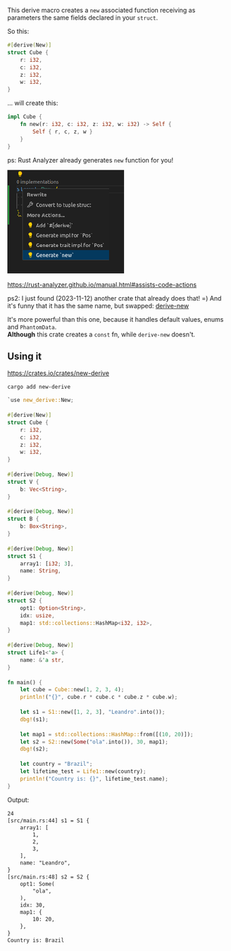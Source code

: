 This derive macro creates a `new` associated function receiving as parameters the same fields declared in your `struct`.

So this:

```rust
#[derive(New)]
struct Cube {
	r: i32,
	c: i32,
	z: i32,
	w: i32,
}
```

... will create this:

```rust
impl Cube {
    fn new(r: i32, c: i32, z: i32, w: i32) -> Self {
        Self { r, c, z, w }
    }
}
```

ps: Rust Analyzer already generates `new` function for you!

![Generate new](imgs/rust-analyzer-new-function.png)

https://rust-analyzer.github.io/manual.html#assists-code-actions

ps2: I just found (2023-11-12) another crate that already does that! =)
And it's funny that it has the same name, but swapped:
[derive-new](https://github.com/nrc/derive-new/tree/master)

It's more powerful than this one, because it handles default values, enums
and `PhantomData`.<br>
**Although** this crate creates a `const` fn, while `derive-new` doesn't.

## Using it

https://crates.io/crates/new-derive

```
cargo add new-derive
```

```rust
`use new_derive::New;

#[derive(New)]
struct Cube {
    r: i32,
    c: i32,
    z: i32,
    w: i32,
}

#[derive(Debug, New)]
struct V {
    b: Vec<String>,
}

#[derive(Debug, New)]
struct B {
    b: Box<String>,
}

#[derive(Debug, New)]
struct S1 {
    array1: [i32; 3],
    name: String,
}

#[derive(Debug, New)]
struct S2 {
    opt1: Option<String>,
    idx: usize,
    map1: std::collections::HashMap<i32, i32>,
}

#[derive(Debug, New)]
struct Life1<'a> {
    name: &'a str,
}

fn main() {
    let cube = Cube::new(1, 2, 3, 4);
    println!("{}", cube.r * cube.c * cube.z * cube.w);

    let s1 = S1::new([1, 2, 3], "Leandro".into());
    dbg!(s1);

    let map1 = std::collections::HashMap::from([(10, 20)]);
    let s2 = S2::new(Some("ola".into()), 30, map1);
    dbg!(s2);

    let country = "Brazil";
    let lifetime_test = Life1::new(country);
    println!("Country is: {}", lifetime_test.name);
}
```

Output:

```
24
[src/main.rs:44] s1 = S1 {
    array1: [
        1,
        2,
        3,
    ],
    name: "Leandro",
}
[src/main.rs:48] s2 = S2 {
    opt1: Some(
        "ola",
    ),
    idx: 30,
    map1: {
        10: 20,
    },
}
Country is: Brazil
```

